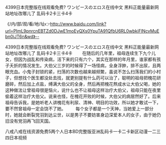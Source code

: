 4399日本完整版在线观看免费?
ワンピースのエロス在线中文
黑料正能量最新网站地址改哪儿了
乱码卡2卡三卡4卡


《/内/部/观/看/地/址👉http://www.baidu.com/link?url=PImL9pnrcnEBTZd0DJwE1moEyQXs0YpuTA91QfbU6RL0wbkiFlNcvMuEbn0iJT6n&wd》--

4399日本完整版在线观看免费?
ワンピースのエロス在线中文
黑料正能量最新网站地址改哪儿了
乱码卡2卡三卡4卡
　　在随后的几年里，祖母连续生下九个儿女，但因为战乱和传染病，活下来的只有六个，其实在那样的年月里，谁家都有孩子夭折的情况发生。大伯父三岁的时候得了一场怪病，全身浮肿，排不出尿，且两眼充血。小鬼子封锁的紧，扫荡的次数也越来越频繁，虽说不怎么扫荡我们的小村子，但想找个医生都没处去找，就更别提有什么药可以治了，聪明的祖母把槐花研磨碎，然后加上点盐，缚满大伯父的全身，然后再把槐花熬成水让大伯父喝，她的这种做法让曾祖母很是恼火，说什么也不让祖母这样治疗大伯父，祖母只能在夜里偷着这样治疗大伯父。说来也怪，在槐花开败的时候，大伯父的病居然好了。后来祖母告诉我，是她听老人讲槐花有利尿、清神、明目的功效，所以她才敢试一下，要不然曾祖母一定会饶不了她。
　　每个女子都是一个天神，当她爱上一部分时，她就会断裂党羽到达尘世，以是男子不要妨害身边深爱本人的女子，由于她仍旧没有党羽再飞回天国。





八戒八戒在线资源免费5两个人日本BD完整版亚洲乱码卡一卡二卡新区动漫一二三四日本视频
